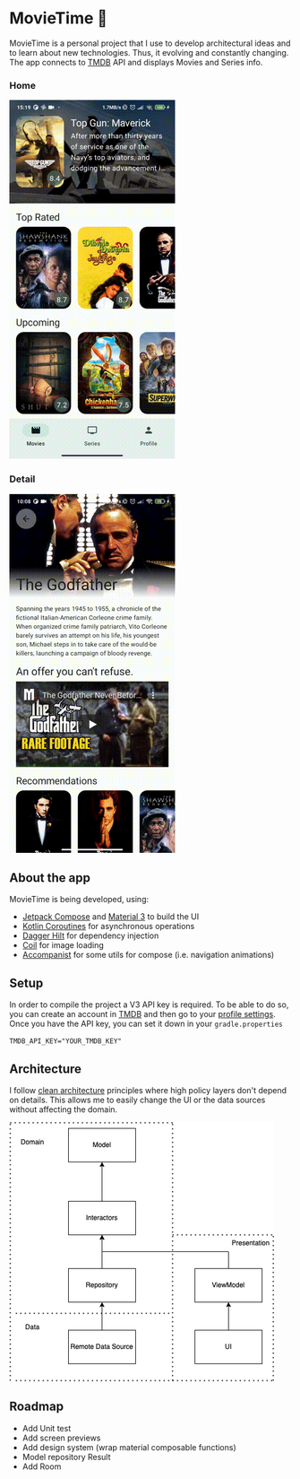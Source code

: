 # MovieTime 🎥

MovieTime is a personal project that I use to develop architectural ideas and to learn about new technologies. Thus, it evolving and constantly changing.
The app connects to [TMDB](https://www.themoviedb.org/) API and displays Movies and Series info.

### Home
![MovieTime Home](readme/MovieTimeHome.gif)        

### Detail
![MovieTime Detail](readme/MovieTimeDetail.gif)

## About the app
MovieTime is being developed, using:
* [Jetpack Compose](https://developer.android.com/jetpack/compose) and [Material 3](https://m3.material.io/) to build the UI
* [Kotlin Coroutines](https://kotlinlang.org/docs/coroutines-guide.html) for asynchronous operations
* [Dagger Hilt](https://dagger.dev/hilt/) for dependency injection
* [Coil](https://github.com/coil-kt/coil) for image loading
* [Accompanist](https://github.com/google/accompanist) for some utils for compose (i.e. navigation animations)

## Setup
In order to compile the project a V3 API key is required. To be able to do so, you can create an account in [TMDB](https://www.themoviedb.org/) and then go to your [profile settings](https://www.themoviedb.org/settings/api).
Once you have the API key, you can set it down in your `gradle.properties`
```
TMDB_API_KEY="YOUR_TMDB_KEY"
```

## Architecture
I follow [clean architecture](https://blog.cleancoder.com/uncle-bob/2012/08/13/the-clean-architecture.html) principles where high policy layers don't depend on details. 
This allows me to easily change the UI or the data sources without affecting the domain.

![Clean architecture](readme/architecture.png)

## Roadmap
* Add Unit test
* Add screen previews
* Add design system (wrap material composable functions)
* Model repository Result
* Add Room